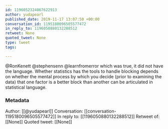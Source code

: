 ```yaml
---
id: 1196052324067622913
author: yudapearl
published_date: 2019-11-17 13:07:50 +00:00
conversation_id: 1195180096505577472
in_reply_to: 1196050880132288512
retweet: None
quoted_tweet: None
type: tweet
tags:

---
```


@RonKenett @stephensenn @learnfromerror which was true, it did not have the language. Whether statistics has the tools to handle blocking depends on whether the mental process by which you decide (prior to examining the data) that one factor is a better block than another can be articulated in statistical language.

### Metadata

Author: [[@yudapearl]]
Conversation: [[conversation-1195180096505577472]]
In reply to: [[1196050880132288512]]
Retweet of: [[None]]
Quoted tweet: [[None]]
